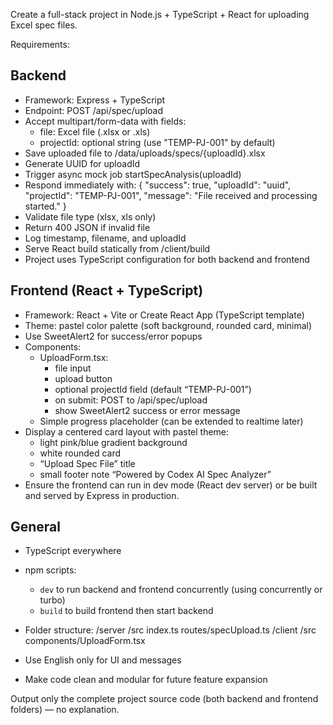 Create a full-stack project in Node.js + TypeScript + React for uploading Excel spec files.

Requirements:
## Backend
- Framework: Express + TypeScript
- Endpoint: POST /api/spec/upload
- Accept multipart/form-data with fields:
  - file: Excel file (.xlsx or .xls)
  - projectId: optional string (use "TEMP-PJ-001" by default)
- Save uploaded file to /data/uploads/specs/{uploadId}.xlsx
- Generate UUID for uploadId
- Trigger async mock job startSpecAnalysis(uploadId)
- Respond immediately with:
  {
    "success": true,
    "uploadId": "uuid",
    "projectId": "TEMP-PJ-001",
    "message": "File received and processing started."
  }
- Validate file type (xlsx, xls only)
- Return 400 JSON if invalid file
- Log timestamp, filename, and uploadId
- Serve React build statically from /client/build
- Project uses TypeScript configuration for both backend and frontend

## Frontend (React + TypeScript)
- Framework: React + Vite or Create React App (TypeScript template)
- Theme: pastel color palette (soft background, rounded card, minimal)
- Use SweetAlert2 for success/error popups
- Components:
  - UploadForm.tsx:
    - file input
    - upload button
    - optional projectId field (default “TEMP-PJ-001”)
    - on submit: POST to /api/spec/upload
    - show SweetAlert2 success or error message
  - Simple progress placeholder (can be extended to realtime later)
- Display a centered card layout with pastel theme:
  - light pink/blue gradient background
  - white rounded card
  - “Upload Spec File” title
  - small footer note “Powered by Codex AI Spec Analyzer”
- Ensure the frontend can run in dev mode (React dev server) or be built and served by Express in production.

## General
- TypeScript everywhere
- npm scripts:
  - `dev` to run backend and frontend concurrently (using concurrently or turbo)
  - `build` to build frontend then start backend
- Folder structure:
/server
/src
index.ts
routes/specUpload.ts
/client
/src
components/UploadForm.tsx

- Use English only for UI and messages
- Make code clean and modular for future feature expansion

Output only the complete project source code (both backend and frontend folders) — no explanation.
